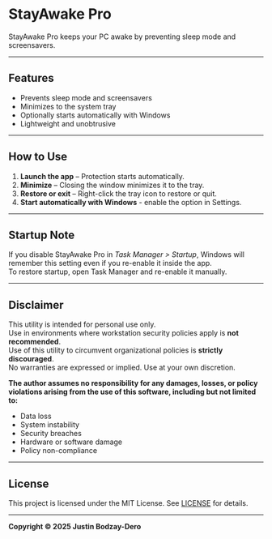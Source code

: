 # StayAwake Pro

StayAwake Pro keeps your PC awake by preventing sleep mode and screensavers.

---

## Features

- Prevents sleep mode and screensavers
- Minimizes to the system tray
- Optionally starts automatically with Windows
- Lightweight and unobtrusive

---

## How to Use

1. **Launch the app** – Protection starts automatically.
2. **Minimize** – Closing the window minimizes it to the tray.
3. **Restore or exit** – Right-click the tray icon to restore or quit.
4. **Start automatically with Windows** - enable the option in Settings.

---

## Startup Note

If you disable StayAwake Pro in *Task Manager > Startup*, Windows will remember this setting even if you re-enable it inside the app.  
To restore startup, open Task Manager and re-enable it manually.

---

## Disclaimer

This utility is intended for personal use only.  
Use in environments where workstation security policies apply is **not recommended**.  
Use of this utility to circumvent organizational policies is **strictly discouraged**.  
No warranties are expressed or implied. Use at your own discretion.

**The author assumes no responsibility for any damages, losses, or policy violations arising from the use of this software, including but not limited to:**

- Data loss
- System instability
- Security breaches
- Hardware or software damage
- Policy non-compliance

---

## License

This project is licensed under the MIT License. See [LICENSE](LICENSE) for details.

---

**Copyright © 2025 Justin Bodzay-Dero**
